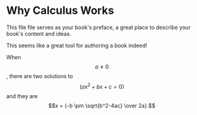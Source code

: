 # Why Calculus Works

This file file serves as your book's preface, a great place to describe your book's content and ideas.

This seems like a great tool for authoring a book indeed!

When $$a \ne 0$$, there are two solutions to $$(ax^2 + bx + c = 0)$$ and they are
$$x = {-b \pm \sqrt{b^2-4ac} \over 2a}.$$

